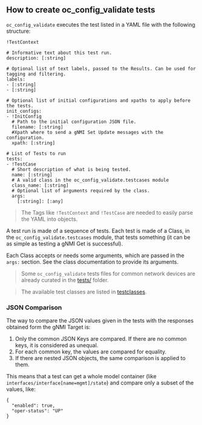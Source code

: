## How to create oc_config_validate tests

`oc_config_validate` executes the test listed in a YAML file with the following structure:

```
!TestContext

# Informative text about this test run.
description: [:string]

# Optional list of text labels, passed to the Results. Can be used for tagging and filtering. 
labels: 
- [:string]
- [:string]

# Optional list of initial configurations and xpaths to apply before the tests.
init_configs:
- !InitConfig
  # Path to the initial configuration JSON file.
  filename: [:string]
  #Xpath where to send a gNMI Set Update messages with the configuration.
  xpath: [:string]
  
# List of Tests to run
tests: 
- !TestCase
  # Short description of what is being tested.
  name: [:string]
  # A valid class in the oc_config_validate.testcases module
  class_name: [:string]
  # Optional list of arguments required by the class.
  args: 
    [:string]: [:any]
```

> The Tags like `!TestContext` and `!TestCase` are needed to easily parse the YAML into objects.

A test run is made of a sequence of tests. Each test is made of a Class, in 
the `oc_config_validate.testcases` module, that tests something (it can be as simple as testing a gNMI Get is successful).

Each Class accepts or needs some arguments, which are passed in the `args:` section. See the class documentation to provide its arguments. 

> Some `oc_config_validate` tests files for common network devices are already curated in the [tests/](../tests) folder.

> The available test classes are listed in [testclasses](testclasses.md).

### JSON Comparison

The way to compare the JSON values given in the tests with the responses obtained form the gNMI Target is:

 1.  Only the common JSON Keys are compared. If there are no common keys, it is considered as unequal.
 1.  For each common key, the values are compared for equality.
 1.  If there are nested JSON objects, the same comparison is applied to them.

This means that a test can get a whole model container (like `interfaces/interface[name=mgmt]/state`) and compare only a subset of the values, like:

```
{
  "enabled": true,
  "oper-status": "UP"
}
```